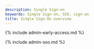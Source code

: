 ```yaml
---
description: Single Sign-on
keywords: Single Sign-on, SSO, sign-on
title: Single Sign-On overview
---
```


{% include admin-early-access.md %}

{% include admin-sso.md %}